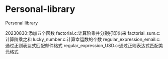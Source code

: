 # Personal-library
Personal library

20230830:添加五个函数
factorial.c:计算阶乘并分别打印出来
factorial_sum.c:计算阶乘之和
lucky_number.c:计算幸运数的个数
regular_expression_email.c:通过正则表达式匹配邮件格式
regular_expression_USD.c:通过正则表达式匹配美元格式
